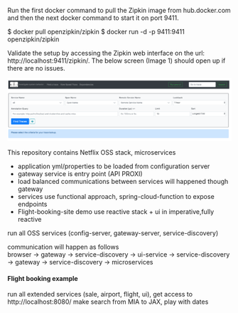 

Run the first docker command to pull the Zipkin image from hub.docker.com and 
then the next docker command to start it on port 9411.

$ docker pull openzipkin/zipkin
$ docker run -d -p 9411:9411 openzipkin/zipkin

Validate the setup by accessing the Zipkin web interface on the url: http://localhost:9411/zipkin/. The below screen (Image 1) should open up if there are no issues.

![alt text](https://github.com/mohdfaizkhan/Airline-Booking-Portal-Demo/blob/master/Images/Zipkin.PNG "ZIPKIN-1")

This repository contains Netflix OSS stack, microservices 

- application yml/properties to be loaded from configuration server
- gateway service is entry point (API PROXI)
- load balanced communications between services will happened though gateway
- services use functional approach, spring-cloud-function to expose endpoints
- Flight-booking-site demo use reactive stack + ui in imperative,fully reactive
   

run all OSS services (config-server, gateway-server, service-discovery)

communication will happen as follows <br>
browser -> gateway -> service-discovery -> ui-service -> service-discovery -> gateway -> service-discovery -> microservices  
          
#### Flight booking example 

run all extended services (sale, airport, flight, ui), get access to <br>
http://localhost:8080/
make search from MIA to JAX, play with dates
